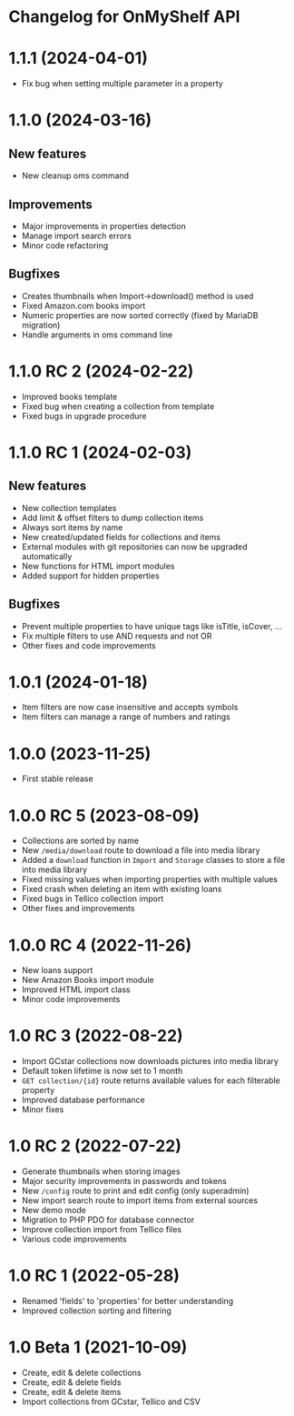 # Changelog for OnMyShelf API

# 1.1.1 (2024-04-01)
- Fix bug when setting multiple parameter in a property

# 1.1.0 (2024-03-16)
## New features
- New cleanup oms command
## Improvements
- Major improvements in properties detection
- Manage import search errors
- Minor code refactoring
## Bugfixes
- Creates thumbnails when Import->download() method is used
- Fixed Amazon.com books import
- Numeric properties are now sorted correctly (fixed by MariaDB migration)
- Handle arguments in oms command line

# 1.1.0 RC 2 (2024-02-22)
- Improved books template
- Fixed bug when creating a collection from template
- Fixed bugs in upgrade procedure

# 1.1.0 RC 1 (2024-02-03)
## New features
- New collection templates
- Add limit & offset filters to dump collection items
- Always sort items by name
- New created/updated fields for collections and items
- External modules with git repositories can now be upgraded automatically
- New functions for HTML import modules
- Added support for hidden properties
## Bugfixes
- Prevent multiple properties to have unique tags like isTitle, isCover, ...
- Fix multiple filters to use AND requests and not OR
- Other fixes and code improvements

# 1.0.1 (2024-01-18)
- Item filters are now case insensitive and accepts symbols
- Item filters can manage a range of numbers and ratings

# 1.0.0 (2023-11-25)
- First stable release

# 1.0.0 RC 5 (2023-08-09)
- Collections are sorted by name
- New `/media/download` route to download a file into media library
- Added a `download` function in `Import` and `Storage` classes to store a file into media library
- Fixed missing values when importing properties with multiple values
- Fixed crash when deleting an item with existing loans
- Fixed bugs in Tellico collection import
- Other fixes and improvements

# 1.0.0 RC 4 (2022-11-26)
- New loans support
- New Amazon Books import module
- Improved HTML import class
- Minor code improvements

# 1.0 RC 3 (2022-08-22)
- Import GCstar collections now downloads pictures into media library
- Default token lifetime is now set to 1 month
- `GET collection/{id}` route returns available values for each filterable property
- Improved database performance
- Minor fixes

# 1.0 RC 2 (2022-07-22)
- Generate thumbnails when storing images
- Major security improvements in passwords and tokens
- New `/config` route to print and edit config (only superadmin)
- New import search route to import items from external sources
- New demo mode
- Migration to PHP PDO for database connector
- Improve collection import from Tellico files
- Various code improvements

# 1.0 RC 1 (2022-05-28)
- Renamed 'fields' to 'properties' for better understanding
- Improved collection sorting and filtering

# 1.0 Beta 1 (2021-10-09)
- Create, edit & delete collections
- Create, edit & delete fields
- Create, edit & delete items
- Import collections from GCstar, Tellico and CSV
